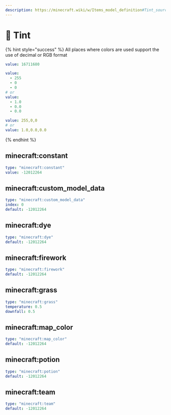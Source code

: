 ```yaml
---
description: https://minecraft.wiki/w/Items_model_definition#Tint_sources_types
---
```


# 🎨 Tint

{% hint style="success" %}
All places where colors are used support the use of decimal or RGB format

```yaml
value: 16711680
```

```yaml
value:
  - 255
  - 0
  - 0
# or
value:
  - 1.0
  - 0.0
  - 0.0
```

```yaml
value: 255,0,0
# or
value: 1.0,0.0,0.0
```
{% endhint %}

## minecraft:constant

```yaml
type: "minecraft:constant"
value: -12012264
```

## minecraft:custom\_model\_data

```yaml
type: "minecraft:custom_model_data"
index: 0
default: -12012264
```

## minecraft:dye

```yaml
type: "minecraft:dye"
default: -12012264
```

## minecraft:firework

```yaml
type: "minecraft:firework"
default: -12012264
```

## minecraft:grass

```yaml
type: "minecraft:grass"
temperature: 0.5
downfall: 0.5
```

## minecraft:map\_color

```yaml
type: "minecraft:map_color"
default: -12012264
```

## minecraft:potion

```yaml
type: "minecraft:potion"
default: -12012264
```

## minecraft:team

```yaml
type: "minecraft:team"
default: -12012264
```

